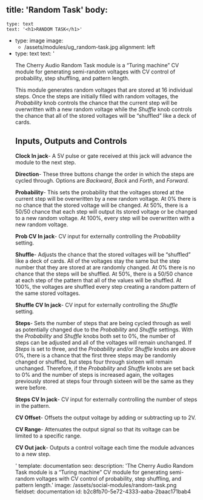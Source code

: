 title: 'Random Task'
body:
  -
    type: text
    text: '<h1>RANDOM TASK</h1>'
  -
    type: image
    image:
      - /assets/modules/ug_random-task.jpg
    alignment: left
  -
    type: text
    text: '<p>The Cherry Audio Random Task module is a “Turing machine” CV module for generating semi-random voltages with CV control of probability, step shuffling, and pattern length.&nbsp;</p><p>This module generates random voltages that are stored at 16 individual steps. Once the steps are initially filled with random voltages, the <em>Probability</em> knob controls the chance that the current step will be overwritten with a new random voltage while the <em>Shuffle</em> knob controls the chance that all of the stored voltages will be “shuffled” like a deck of cards.<br></p><h2><strong>Inputs, Outputs and Controls</strong></h2><p><strong>Clock In jack</strong>- A 5V pulse or gate received at this jack will advance the module to the next step.</p><p><strong>Direction</strong>- These three buttons change the order in which the steps are cycled through. Options are <em>Backward</em>, <em>Back</em> and<em> Forth</em>, and <em>Forward</em>.<br></p><p><strong>Probability</strong>- This sets the probability that the voltages stored at the current step will be overwritten by a new random voltage. At 0% there is no chance that the stored voltage will be changed. At 50%, there is a 50/50 chance that each step will output its stored voltage or be changed to a new random voltage. At 100%, every step will be overwritten with a new random voltage.<br></p><p><strong>Prob CV In jack</strong>- CV input for externally controlling the&nbsp;<em>Probability</em> setting.</p><p><strong>Shuffle</strong>- Adjusts the chance that the stored voltages will be “shuffled” like a deck of cards. All of the voltages stay the same but the step number that they are stored at are randomly changed. At 0% there is no chance that the steps will be shuffled. At 50%, there is a 50/50 chance at each step of the pattern that all of the values will be shuffled. At 100%, the voltages are shuffled every step creating a random pattern of the same stored voltages.<br></p><p><strong>Shuffle CV In jack</strong>- CV input for externally controlling the&nbsp;<em>Shuffle</em> setting<em>.</em></p><p><strong>Steps</strong>- Sets the number of steps that are being cycled through as well as potentially changed due to the <em>Probability</em> and <em>Shuffle</em> settings. With the <em>Probability</em> and <em>Shuffle</em> knobs both set to 0%, the number of steps&nbsp;can be adjusted and all of the voltages will remain unchanged. If <em>Steps</em> is set to three, and the <em>Probability</em> and/or <em>Shuffle</em> knobs are above 0%, there is a chance that the first three steps may be randomly changed or shuffled, but steps four through sixteen will remain unchanged. Therefore, if the <em>Probability</em> and <em>Shuffle </em>knobs<em> </em>are set back to 0% and the number of steps is increased again, the voltages previously stored at steps four through sixteen will be the same as they were before.&nbsp;<br></p><p><strong>Steps CV In jack</strong>- CV input for externally controlling the number of steps in the pattern.</p><p><strong>CV Offset</strong>- Offsets the output voltage by adding or subtracting up to 2V.<br></p><p><strong>CV Range</strong>- Attenuates the output signal so that its voltage can be limited to a specific range.<br></p><p><strong>CV Out jack</strong>- Outputs a control voltage each time the module advances to a new step.<br></p>'
template: documentation
seo:
  description: 'The Cherry Audio Random Task module is a “Turing machine” CV module for generating semi-random voltages with CV control of probability, step shuffling, and pattern length.'
  image: /assets/social-modules/random-task.png
fieldset: documentation
id: b2c8fb70-5e72-4333-aaba-2baac171bab4

